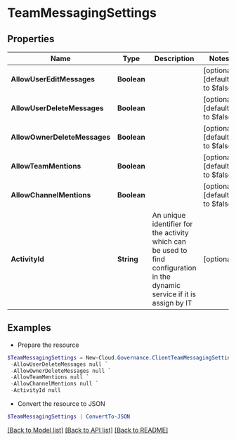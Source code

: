 # TeamMessagingSettings
## Properties

Name | Type | Description | Notes
------------ | ------------- | ------------- | -------------
**AllowUserEditMessages** | **Boolean** |  | [optional] [default to $false]
**AllowUserDeleteMessages** | **Boolean** |  | [optional] [default to $false]
**AllowOwnerDeleteMessages** | **Boolean** |  | [optional] [default to $false]
**AllowTeamMentions** | **Boolean** |  | [optional] [default to $false]
**AllowChannelMentions** | **Boolean** |  | [optional] [default to $false]
**ActivityId** | **String** | An unique identifier for the activity which can be used to find configuration in the dynamic service if it is assign by IT | [optional] 

## Examples

- Prepare the resource
```powershell
$TeamMessagingSettings = New-Cloud.Governance.ClientTeamMessagingSettings  -AllowUserEditMessages null `
 -AllowUserDeleteMessages null `
 -AllowOwnerDeleteMessages null `
 -AllowTeamMentions null `
 -AllowChannelMentions null `
 -ActivityId null
```

- Convert the resource to JSON
```powershell
$TeamMessagingSettings | ConvertTo-JSON
```

[[Back to Model list]](../README.md#documentation-for-models) [[Back to API list]](../README.md#documentation-for-api-endpoints) [[Back to README]](../README.md)

